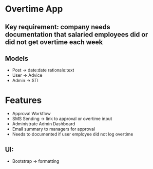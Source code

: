 # Overtime App

## Key requirement: company needs documentation that salaried employees did or did not get overtime each week

## Models

- Post -> date:date rationale:text
- User -> Advice
- Admin -> STI

# Features

- Approval Workflow
- SMS Sending -> link to approval or overtime input
- Administrate Admin Dashboard
- Email summary to managers for approval
- Needs to documented if user employee did not log overtime

## UI:

- Bootstrap -> formatting
